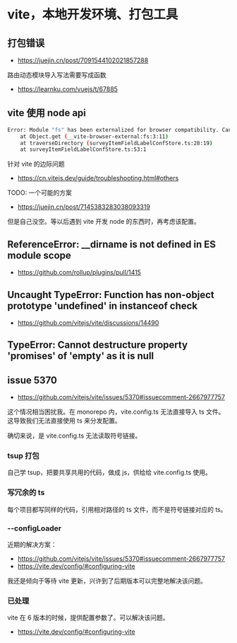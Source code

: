 # vite，本地开发环境、打包工具

## 打包错误

- https://juejin.cn/post/7091544102021857288

路由动态模块导入写法需要写成函数

- https://learnku.com/vuejs/t/67885

## vite 使用 node api

```bash
Error: Module "fs" has been externalized for browser compatibility. Cannot access "fs.readdirSync" in client code.  See http://vitejs.dev/guide/troubleshooting.html#module-externalized-for-browser-compatibility for more details.
    at Object.get (__vite-browser-external:fs:3:11)
    at traverseDirectory (surveyItemFieldLabelConfStore.ts:28:19)
    at surveyItemFieldLabelConfStore.ts:53:1
```

针对 vite 的边际问题

- https://cn.vitejs.dev/guide/troubleshooting.html#others

TODO: 一个可能的方案

- https://juejin.cn/post/7145383283038093319

但是自己没空。等以后遇到 vite 开发 node 的东西时，再考虑该配置。

## ReferenceError: \_\_dirname is not defined in ES module scope

- https://github.com/rollup/plugins/pull/1415

## Uncaught TypeError: Function has non-object prototype 'undefined' in instanceof check

- https://github.com/vitejs/vite/discussions/14490

## TypeError: Cannot destructure property 'promises' of 'empty' as it is null

## issue 5370

- https://github.com/vitejs/vite/issues/5370#issuecomment-2667977757

这个情况相当困扰我。在 monorepo 内，vite.config.ts 无法直接导入 ts 文件。这导致我们无法直接使用 ts 来分发配置。

确切来说，是 vite.config.ts 无法读取符号链接。

### tsup 打包

自己学 tsup，把要共享共用的代码，做成 js，供给给 vite.config.ts 使用。

### 写冗余的 ts

每个项目都写同样的代码，引用相对路径的 ts 文件，而不是符号链接对应的 ts。

### --configLoader

近期的解决方案：

- https://github.com/vitejs/vite/issues/5370#issuecomment-2667977757
- https://vite.dev/config/#configuring-vite

我还是倾向于等待 vite 更新，兴许到了后期版本可以完整地解决该问题。

### 已处理

vite 在 6 版本的时候，提供配置参数了。可以解决该问题。

- https://vite.dev/config/#configuring-vite
